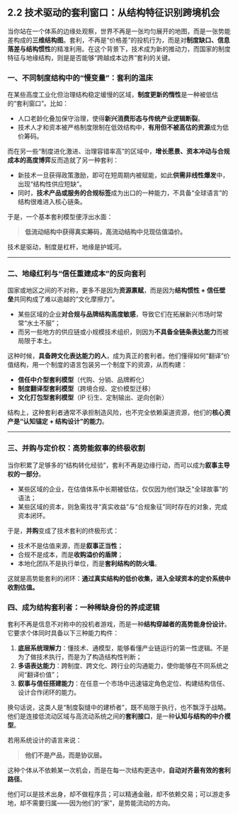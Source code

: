 ## 2.2 技术驱动的套利窗口：从结构特征识别跨境机会

当你站在一个体系的边缘处观察，世界不再是一张均匀展开的地图，而是一张势能差构成的**三维结构图**。套利，不再是“价格差”的投机行为，而是对**制度缺口、信息落差与结构惯性**的精准利用。在这个背景下，技术成为新的推动力，而国家的制度特征与地缘结构，则是是否能够“跨越成本边界”套利的关键。

### 一、不同制度结构中的“慢变量”：套利的温床

在某些高度工业化但治理结构稳定缓慢的区域，**制度更新的惰性**是一种被低估的“套利窗口”。比如：

- 人口老龄化叠加保守治理，使得**新兴消费形态与传统产业逻辑断裂**。
- 技术人才和资本被严格制度限制在低效结构中，**有用但不被高估的资源**成为低价筹码。

而在另一些“制度进化激进、治理容错率高”的区域中，**增长愿景、资本冲动与合规成本的高度博弈**反而造就了另一种套利：

- 新技术一旦获得政策激励，即可在短周期内被赋能，如此**供需非线性爆发**中，出现“结构性供应短缺”。
- 同时，**技术产品或服务的合规标签**成为出口的一种能力，不具备“全球语言”的结构很难进入核心链条。

于是，一个基本套利模型便浮出水面：

> **低流动结构中获得真实筹码，高流动结构中兑现估值溢价。**

技术是驱动，制度是杠杆，地缘是护城河。

---

### 二、地缘红利与“信任重建成本”的反向套利

国家或地区之间的不对称，更多不是因为**资源禀赋**，而是因为**结构惯性 + 信任壁垒**共同构成了难以逾越的“文化摩擦力”。

- 某些区域的企业**对合规与品牌结构高度敏感**，导致它们在拓展新兴市场时常常“水土不服”；
- 而另一些地方的供应链或小规模技术组织，则因为**不具备全链条表达能力**而被局限于本土。

这种时候，**具备跨文化表达能力的人**，成为真正的套利者。他们懂得如何“翻译”价值结构，用一个制度的语言包装另一个制度下的资源，从而构建：

- **信任中介型套利模型**（代购、分销、品牌孵化）
- **制度翻译型套利模型**（跨境合规、定价模型迁移）
- **文化打包型套利模型**（IP 衍生、定制输出、逆向创新）

结构上，这种套利者通常不承担制造风险，也不完全依赖渠道资源，他们的**核心资产是“认知锚定 + 结构设计”的能力**。

---

### 三、并购与定价权：高势能叙事的终极收割

当你积累了足够多的“结构转化经验”，套利不再是边缘行动，而可以成为**叙事主导权的一部分**。

- 某些区域的企业，在估值体系中长期被低估，仅仅因为他们缺乏“全球故事”的语法；
- 某些区域的资本，则急需找寻“真实收益”与“合规象征”同时存在的对象，完成资本闭环。

于是，**并购**变成了技术套利的终极形式：

- 技术不是估值来源，而是**叙事正当性**；
- 合规不是成本，而是**收购溢价的盾牌**；
- 本地化团队不是执行单位，而是**套利结构的防火墙**。

这就是高势能套利的闭环：**通过真实结构的低价收集，进入全球资本的定价系统中收割估值。**

### 四、成为结构套利者：一种稀缺身份的养成逻辑

套利不再是信息不对称中的投机者游戏，而是一种**结构穿越者的高势能身份设计**。它要求个体同时具备以下三种能力构件：

1. **底层系统理解力**：懂技术、通模型，能够看懂产业链运行的第一性逻辑。不是为了做技术执行，而是为了构造结构性判断；
2. **多语表达能力**：跨制度、跨文化、跨行业的沟通能力，使你能够在不同系统之间“翻译价值”；
3. **叙事与信任搭建能力**：在任意一个市场中迅速锚定角色定位、构建结构信任、设计合作闭环的能力。

换句话说，这类人是“制度裂缝中的建桥者”，既不局限于执行，也不飘浮于战略。他们是连接低流动区域与高流动系统之间的**套利接口**，是一种**认知与结构的中介模型**。

若用系统设计的语言来说：

> **他们不是产品，而是协议层。**

这种个体从不依赖某一次机会，而是在每一次结构更迭中，**自动对齐最有效的套利路径**。

他们可以是技术出身，却不做程序员；可以精通金融，却不依赖交易；可以游走多地，却不需要归属——因为他们的“家”，是势能流动的方向。
